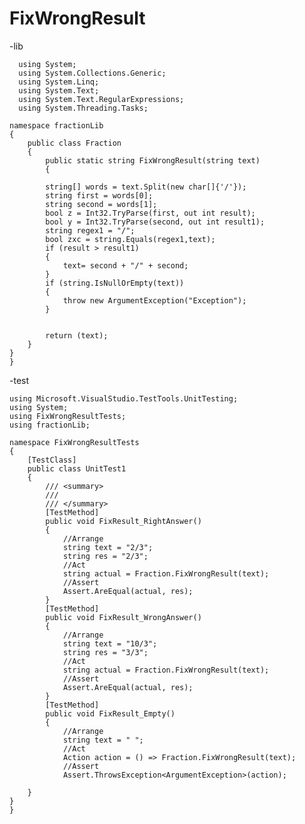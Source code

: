 # FixWrongResult

-lib

      using System;
      using System.Collections.Generic;
      using System.Linq;
      using System.Text;
      using System.Text.RegularExpressions;
      using System.Threading.Tasks;
    
    namespace fractionLib
    {
        public class Fraction
        {
            public static string FixWrongResult(string text)
            {

            string[] words = text.Split(new char[]{'/'});
            string first = words[0];
            string second = words[1];
            bool z = Int32.TryParse(first, out int result);
            bool y = Int32.TryParse(second, out int result1);
            string regex1 = "/";
            bool zxc = string.Equals(regex1,text);
            if (result > result1)   
            {
                text= second + "/" + second;
            }
            if (string.IsNullOrEmpty(text))
            {
                throw new ArgumentException("Exception");
            }
            

            return (text);
        }
    }
    }

-test

    using Microsoft.VisualStudio.TestTools.UnitTesting;
    using System;
    using FixWrongResultTests;
    using fractionLib;
    
    namespace FixWrongResultTests
    {
        [TestClass]
        public class UnitTest1
        {
            /// <summary>
            /// 
            /// </summary>
            [TestMethod]
            public void FixResult_RightAnswer()
            {
                //Arrange
                string text = "2/3";
                string res = "2/3";
                //Act
                string actual = Fraction.FixWrongResult(text);
                //Assert
                Assert.AreEqual(actual, res);
            }
            [TestMethod]
            public void FixResult_WrongAnswer()
            {
                //Arrange
                string text = "10/3";
                string res = "3/3";
                //Act
                string actual = Fraction.FixWrongResult(text);
                //Assert
                Assert.AreEqual(actual, res);
            }
            [TestMethod]
            public void FixResult_Empty()
            {
                //Arrange
                string text = " ";
                //Act
                Action action = () => Fraction.FixWrongResult(text);
                //Assert
                Assert.ThrowsException<ArgumentException>(action);

        }
    }
    }

